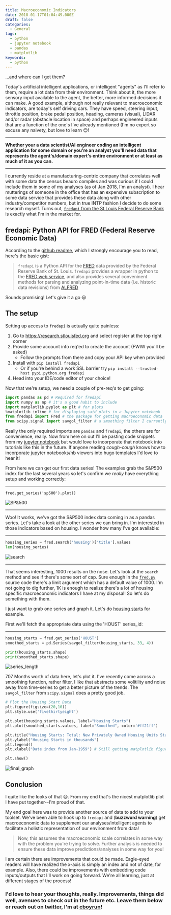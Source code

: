 ```yaml
---
title: Macroeconomic Indicators
date: 2018-01-17T01:04:49.000Z
draft: false
categories:
  - General
tags:
  - python
  - jupyter notebook
  - pandas
  - matplotlib
keywords:
  - python
---
```


<!--more-->


...and where can I get them?


Today's artificial intelligent applications, or intelligent "agents" as I'll refer to them, require a lot data from their environment. Think about it, the more sensory input available to the agent, the better, more informed decisions it can make. A good example, although not really relevant to macroeconomic indicators, are today's self driving cars. They have speed, steering input, throttle position, brake pedal position, heading, cameras (visual), LIDAR and/or radar (obstacle location in space) and perhaps engineered inputs that are a function of the one's I've already mentioned (I'm no expert so excuse any naivety, but love to learn :wink:!

***
**Whether your a data scientist/AI engineer coding an intelligent application for some domain or you're an analyst you'll need data that represents the agent's/domain expert's entire environment or at least as much of it as you can.**
***

I currently reside at a manufacturing-centric company that correlates well with some data the census beauro compiles and was curious if I could include them in some of my analyses (as of Jan 2018, I'm an analyst). I hear mutterings of someone in the office that has an expensive subscription to some data service that provides these data along with other industry/competitor numbers, but in true INTP fashion I decide to do some research myself. Turns out, [`fredapi` from the St.Louis Federal Reserve Bank](https://fred.stlouisfed.org) is exactly what I'm in the market for.

## fredapi: Python API for FRED (Federal Reserve Economic Data)

According to the [github readme](https://github.com/mortada/fredapi), which I strongly encourage you to read, here's the basic gist:

>`fredapi` is a Python API for the [FRED](http://research.stlouisfed.org/fred2/) data provided by the Federal Reserve Bank of St. Louis. `fredapi` provides a wrapper in python to the [FRED web service](http://api.stlouisfed.org/docs/fred/), and also provides several conveninent methods for parsing and analyzing point-in-time data (i.e. historic data revisions) from [ALFRED](http://research.stlouisfed.org/tips/alfred/)

Sounds promising! Let's give it a go :smiley:

## The setup

Setting up access to `fredapi` is actually quite painless:

1. Go to https://research.stlouisfed.org and select register at the top right corner
2. Provide some account info req'ed to create the account (FWIW you'll be asked)
    - Follow the prompts from there and copy your API key when provided
3. Install with `pip install fredapi`
    - Or if you're behind a work SSL barrier try `pip install --trusted-host pypi.python.org fredapi`
4. Head into your IDE/code editor of your choice!


Now that we're setup, we need a couple of pre-req's to get going:

```python
import pandas as pd # Required for fredapi
import numpy as np # it's a good habit to include
import matplotlib.pyplot as plt # for plots
%matplotlib inline # for displaying said plots in a Jupyter notebook
from fredapi import Fred # the package for getting macroeconomic data
from scipy.signal import savgol_filter # a smoothing filter I currently like
```


Really the only required imports are `pandas` and `fredapi`, the others are for convenience, really. Now from here on out I'll be pasting code snippets from my [jupyter notebook]() but would love to incorporate that notebook into tutorials like this in the future. If anyone reading *cough-cough* knows how to incorporate jupyter notebooks/nb viewers into hugo templates I'd love to hear it!

From here we can get our first data series! The examples grab the S&P500 index for the last several years so let's confirm we *really* have everything setup and working correctly:

***
 `fred.get_series('sp500').plot()`

![SP&500](/images/fredapi/sp500.png)
***

Woo! It works, we've got the S&P500 index data coming in as a pandas series. Let's take a look at the other series we can bring in. I'm interested in those indicators based on housing. I wonder how many I've got available:

***
```python
housing_series = fred.search('housing')['title'].values
len(housing_series)
```

![search](/images/fredapi/records.png)
***

That seems interesting, 1000 results on the nose. Let's look at the `search` method and see if there's some sort of cap. Sure enough in the [`fred.py`](https://github.com/mortada/fredapi/blob/master/fredapi/fred.py) source code there's a limit argument which has a default value of 1000. I'm not going to dig further, 1K is enough to realize there's a lot of housing specific macroeconomic indicators I have at my disposal! So let's do something with them.

I just want to grab one series and graph it. Let's do [housing starts](https://fred.stlouisfed.org/series/HOUST) for example.

First we'll fetch the appropriate data using the 'HOUST' series_id:

***
```python
housing_starts = fred.get_series('HOUST')
smoothed_starts = pd.Series(savgol_filter(housing_starts, 33, 4))

print(housing_starts.shape)
print(smoothed_starts.shape)
```
![series_length](/images/fredapi/series_length.PNG)

707 Months worth of data here, let's plot it. I've recently come across a smoothing function, rather filter, I like that abstracts some volitility and noise away from time-series to get a better picture of the trends. The `savgol_filter` from  `scipy.signal` does a pretty good job.

```Python
# Plot the Housing Start Data
plt.figure(figsize=(20,10))
plt.style.use('fivethirtyeight')

plt.plot(housing_starts.values, label="Housing Starts")
plt.plot(smoothed_starts.values, label="Smoothed", color='#ff21ff')

plt.title("Housing Starts: Total: New Privately Owned Housing Units Started (HOUST)")
plt.ylabel("Housing Starts in thousands")
plt.legend()
plt.xlabel("Date index from Jan-1959") # Still getting matplotlib figured out..

plt.show()
```
![final_graph](/images/fredapi/final_graph.png)

## Conclusion

I quite like the looks of that :smiley:. From my end that's the nicest matplotlib plot I have put together--I'm proud of that.

My end goal here was to provide another source of data to add to your toolset. We've been able to hook up to `fredapi` and (**buzzword warning**) get macroeconomic data to supplement our analyses/intelligent agents to facilitate a holistic representation of our environment from data!

>Now, this assumes the macroeconomic scale correlates in some way with the problem you're trying to solve. Further analysis is needed to ensure these data improve predictions/analyses in some way for you!

I am certain there are improvements that could be made. Eagle-eyed readers will have realized the x-axis is simply an index and not of date, for example. Also, there could be improvements with embedding code inputs/outputs that I'll work on going forward. We're all learning, just at different stages of the process!

### I'd love to hear your thoughts, really. Improvements, things did well, avenues to check out in the future etc. Leave them below or reach out on twitter, I'm at [cboyrun](https://twitter.com/cboyrun)!
